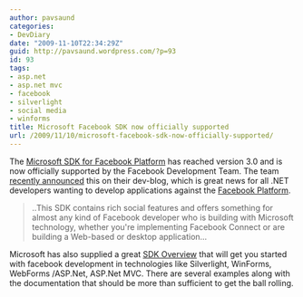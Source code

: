 ```yaml
---
author: pavsaund
categories:
- DevDiary
date: "2009-11-10T22:34:29Z"
guid: http://pavsaund.wordpress.com/?p=93
id: 93
tags:
- asp.net
- asp.net mvc
- facebook
- silverlight
- social media
- winforms
title: Microsoft Facebook SDK now officially supported
url: /2009/11/10/microsoft-facebook-sdk-now-officially-supported/
---
```


The <a href="http://team.silverlight.net/announcement/announcing-the-new-microsoft-sdk-for-facebook-platform/" target="_blank">Microsoft SDK for Facebook Platform</a> has reached version 3.0 and is now officially supported by the Facebook Development Team. The team <a href="http://developers.facebook.com/news.php?blog=1&amp;story=334" target="_blank">recently announced</a> this on their dev-blog, which is great news for all .NET developers wanting to develop applications against the <a href="http://developers.facebook.com/" target="_blank">Facebook Platform</a>.
<blockquote>..This SDK contains rich social features and offers something for almost any kind of Facebook developer who is building with Microsoft technology, whether you're implementing Facebook Connect or are building a Web-based or desktop application...</blockquote>
Microsoft has also supplied a great <a href="http://msdn.microsoft.com/en-us/windows/ee388574.aspx" target="_blank">SDK Overview</a> that will get you started with facebook development in technologies like Silverlight, WinForms, WebForms /ASP.Net, ASP.Net MVC. There are several examples along with the documentation that should be more than sufficient to get the ball rolling.